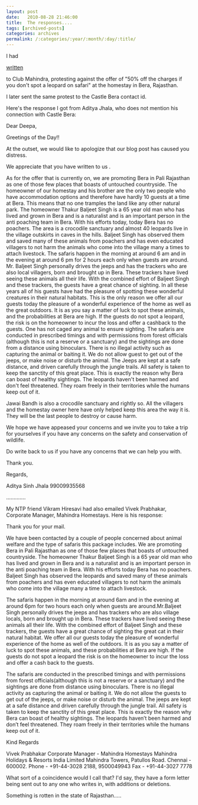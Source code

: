 ```yaml
---
layout: post
date:	2010-08-28 21:46:00
title:  The responses....
tags: [archived-posts]
categories: archives
permalink: /:categories/:year/:month/:day/:title/
---
```

I had 

<a href="http://deponti.livejournal.com/705623.html"> written </a>

to Club Mahindra, protesting against the offer of "50% off the charges if you don't spot a leopard on safari" at the homestay in Bera, Rajasthan.

I later sent the same protest to the Castle Bera contact id.

Here's the response I got from Aditya Jhala, who does not mention his connection with Castle Bera:

<lj-cut text="this gets more interesting">


Dear Deepa,

Greetings of the Day!!

At the outset, we would like to apologize that our blog post has
caused you distress.

We appreciate that you have written to us .

As for the offer that is currently on, we are promoting Bera in Pali
Rajasthan as one of those few places that boasts of untouched
countryside. The homeowner of our homestay and his brother are the
only two people who have accommodation options and therefore have
hardly 10 guests at a time at Bera. This means that no one tramples
the land like any other natural park.
The homeowner Thakur Baljeet Singh is a 65 year old man who has lived
and grown in Bera and is a naturalist and is an important person in
the anti poaching team in Bera. With his efforts today, today Bera has
no poachers. The area is a crocodile sanctuary and almost 40 leopards
live in the village outskirts in caves in the hills. Baljeet Singh has
observed them and saved many of these animals from poachers and has
even educated villagers to not harm the animals who come into the
village many a times to attach livestock.
The safaris happen in the morning at around 6 am and in the evening at
around 6 pm for 2 hours each only when guests are around. Mr. Baljeet
Singh personally drives the jeeps and has the trackers who are also
local villagers, born and brought up in Bera. These trackers have
lived seeing these animals all their life. With the combined effort of
Baljeet Singh and these trackers, the guests have a great chance of
sighting. In all these years all of his guests have had the pleasure
of spotting these wonderful creatures in their natural habitats. This
is the only reason we offer all our guests today the pleasure of a
wonderful experience of the home as well as the great outdoors. It is
as you say a matter of luck to spot these animals, and the
probabilities at Bera are high. If the guests do not spot a leopard,
the risk is on the homeowner to incur the loss and offer a cashback to
the guests. One has not caged any animal to ensure sighting.
The safaris are conducted in prescribed timings and with permissions
from forest officials (although this is not a reserve or a sanctuary)
and the sightings are done from a distance using binoculars. There is
no illegal activity such as capturing the animal or baiting it. We do
not allow guest to get out of the jeeps, or make noise or disturb the
animal. The Jeeps are kept at a safe distance, and driven carefully
through the jungle trails. All safety is taken to keep the sanctity of
this great place. This is exactly the reason why Bera can boast of
healthy sightings. The leopards haven't been harmed and don't feel
threatened. They roam freely in their territories while the humans
keep out of it.

Jawai Bandh is also a crocodile sanctuary and rightly so. All the
villagers and the homestay owner here have only helped keep this area
the way it is. They will be the last people to destroy or cause harm.

We hope we have appeased your concerns and we invite you to take a
trip for yourselves if you have any concerns on the safety and
conservation of wildlife.


Do write back to us if you have any concerns that we can help you with.

Thank you.

Regards,

Aditya Sinh Jhala
99009935568

.............

My NTP friend Vikram Hiresavi had also emailed Vivek Prabhakar, Corporate Manager, Mahindra Homestays. Here is his response:



Thank you for your mail.

 

We have been contacted by a couple of people concerned about animal welfare and the type of safaris this package includes. We are promoting Bera in Pali Rajasthan as one of those few places that boasts of untouched countryside. The homeowner Thakur Baljeet Singh is a 65 year old man who has lived and grown in Bera and is a naturalist and is an important person in the anti poaching team in Bera. With his efforts today Bera has no poachers. Baljeet Singh has observed the leopards and saved many of these animals from poachers and has even educated villagers to not harm the animals who come into the village many a time to attach livestock.

 

The safaris happen in the morning at around 6am and in the evening at around 6pm for two hours each only when guests are around.Mr.Baljeet Singh personally drives the jeeps and has trackers who are also village locals, born and brought up in Bera. These trackers have lived seeing these animals all their life. With the combined effort of Baljeet Singh and these trackers, the guests have a great chance of sighting the great cat in their natural habitat. We offer all our guests today the pleasure of wonderful experience of the home as well of the outdoors. It is as you say a matter of luck to spot these animals, and these probabilities at Bera are high. If the guests do not spot a leopard the risk is on the homeowner to incur the loss and offer a cash back to the guests.  

 

The safaris are conducted in the prescribed timings and with permissions from forest officials(although this is not a reserve or a sanctuary) and the sightings are done from distance using binoculars. There is no illegal activity as capturing the animal or baiting it. We do not allow the guests to get out of the jeeps, or make noise or disturb the animal. The jeeps are kept at a safe distance and driven carefully through the jungle trail. All safety is taken to keep the sanctity of this great place. This is exactly the reason why Bera can boast of healthy sightings. The leopards haven’t been harmed and don’t feel threatened. They roam freely in their territories while the humans keep out of it.

 

Kind Regards

Vivek Prabhakar
Corporate Manager - Mahindra Homestays
Mahindra Holidays & Resorts India Limited
Mahindra Towers, Patullos Road.
Chennai - 600002.
Phone - +91-44-3028 2188, 9500049943
Fax - +91-44-3027 7778

</lj-cut>


What sort of a coincidence would I call that? I'd say, they have a form letter being sent out to any one who writes in, with additions or deletions.

Something is rotten in the state of Rajasthan.....
